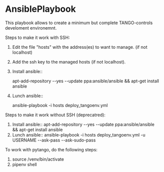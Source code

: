 # AnsiblePlaybook
This playbook allows to create a minimum but complete TANGO-controls develoment environemnt.

Steps to make it work with SSH:
1. Edit the file "hosts" with the address(es) to want to manage. (if not localhost)
2. Add the ssh key to the managed hosts (if not localhost). 
3. Install ansible::

    apt-add-repository --yes --update ppa:ansible/ansible && apt-get install ansible
4. Lunch ansible:: 

    ansible-playbook -i hosts deploy_tangoenv.yml

Steps to make it work without SSH (deprecatred):
1. Install ansible::
    apt-add-repository --yes --update ppa:ansible/ansible && apt-get install ansible
2. Lunch ansible:: 
        ansible-playbook -i hosts deploy_tangoenv.yml -u USERNAME --ask-pass --ask-sudo-pass

To work with pytango, do the following steps:
1. source /venv/bin/activate
2. pipenv shell
